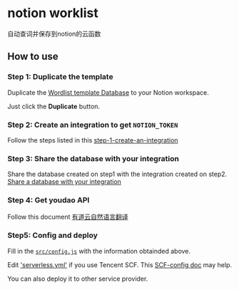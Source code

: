# notion worklist

自动查词并保存到notion的云函数

## How to use

### Step 1: Duplicate the template

Duplicate the [Wordlist template Database](https://yrpang.notion.site/b3e8405329cd4db78ce0ebe45a67b9eb?v=03f2c168255b41379b7faf5525f02622) to your Notion workspace.

Just click the **Duplicate** button.

### Step 2: Create an integration to get `NOTION_TOKEN`

Follow the steps listed in this [step-1-create-an-integration](https://developers.notion.com/docs#step-1-create-an-integration)

### Step 3: Share the database with your integration

Share the database created on step1 with the integration created on step2. [Share a database with your integration](https://developers.notion.com/docs#step-2-share-a-database-with-your-integration)

### Step 4: Get youdao API

Follow this document [有道云自然语言翻译](https://ai.youdao.com/DOCSIRMA/html/%E8%87%AA%E7%84%B6%E8%AF%AD%E8%A8%80%E7%BF%BB%E8%AF%91/API%E6%96%87%E6%A1%A3/%E6%96%87%E6%9C%AC%E7%BF%BB%E8%AF%91%E6%9C%8D%E5%8A%A1/%E6%96%87%E6%9C%AC%E7%BF%BB%E8%AF%91%E6%9C%8D%E5%8A%A1-API%E6%96%87%E6%A1%A3.html)

### Step5: Config and deploy

Fill in the [`src/config.js`](./src/config.js) with the information obtainded above.

Edit ['serverless.yml'](./serverless.yml) if you use Tencent SCF. This [SCF-config doc](https://github.com/serverless-components/tencent-scf/blob/master/docs/configure.md) may help.

You can also deploy it to other service provider.
